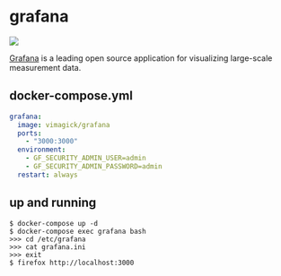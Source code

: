 grafana
=======

![](https://badge.imagelayers.io/vimagick/grafana:latest.svg)

[Grafana][1] is a leading open source application for visualizing large-scale
measurement data.

## docker-compose.yml

```yaml
grafana:
  image: vimagick/grafana
  ports:
    - "3000:3000"
  environment:
    - GF_SECURITY_ADMIN_USER=admin
    - GF_SECURITY_ADMIN_PASSWORD=admin
  restart: always
```

## up and running

```
$ docker-compose up -d
$ docker-compose exec grafana bash
>>> cd /etc/grafana
>>> cat grafana.ini
>>> exit
$ firefox http://localhost:3000
```

[1]: http://grafana.org/
